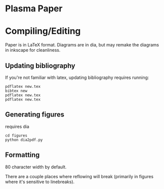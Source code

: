 # Plasma Paper

# Compiling/Editing

Paper is in LaTeX format. Diagrams are in dia, but may remake the diagrams in
inkscape for cleanliness.

## Updating bibliography
If you're not familiar with latex, updating bibliography requires running:
```
pdflatex new.tex
bibtex new
pdflatex new.tex
pdflatex new.tex
```

## Generating figures
requires dia

```
cd figures
python dia2pdf.py
```

## Formatting

80 character width by default.

There are a couple places where reflowing will break (primarily in figures where it's sensitive to linebreaks).
